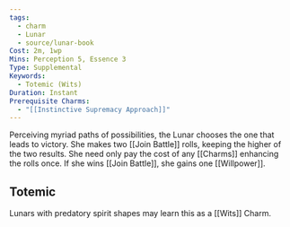 ```yaml
---
tags:
  - charm
  - Lunar
  - source/lunar-book
Cost: 2m, 1wp
Mins: Perception 5, Essence 3
Type: Supplemental
Keywords:
  - Totemic (Wits)
Duration: Instant
Prerequisite Charms:
  - "[[Instinctive Supremacy Approach]]"
---
```

Perceiving myriad paths of possibilities, the Lunar chooses the one that leads to victory. She makes two [[Join Battle]] rolls, keeping the higher of the two results. She need only pay the cost of any [[Charms]] enhancing the rolls once. If she wins [[Join Battle]], she gains one [[Willpower]]. 
## Totemic 

Lunars with predatory spirit shapes may learn this as a [[Wits]] Charm.